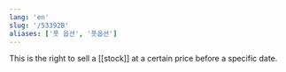 ```yaml
---
lang: 'en'
slug: '/53392B'
aliases: ['풋 옵션', '풋옵션']
---
```


This is the right to sell a [[stock]] at a certain price before a specific date.
